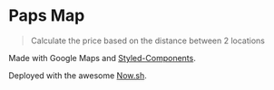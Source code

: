 # Paps Map

> Calculate the price based on the distance between 2 locations

Made with Google Maps and [Styled-Components](https://styled-components.com).

Deployed with the awesome [Now.sh](https://zeit.co/now).
